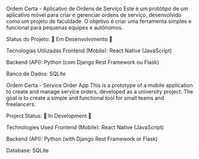 Ordem Certa - Aplicativo de Ordens de Serviço
Este é um protótipo de um aplicativo móvel para criar e gerenciar ordens de serviço, desenvolvido como um projeto de faculdade. O objetivo é criar uma ferramenta simples e funcional para pequenas equipes e autônomos.

Status do Projeto: 🚧 Em Desenvolvimento 🚧

Tecnologias Utilizadas
Frontend (Mobile): React Native (JavaScript)

Backend (API): Python (com Django Rest Framework ou Flask)

Banco de Dados: SQLite

Ordem Certa - Service Order App
This is a prototype of a mobile application to create and manage service orders, developed as a university project. The goal is to create a simple and functional tool for small teams and freelancers.

Project Status: 🚧 In Development 🚧

Technologies Used
Frontend (Mobile): React Native (JavaScript)

Backend (API): Python (with Django Rest Framework or Flask)

Database: SQLite
